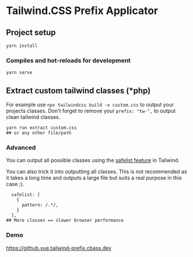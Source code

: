 # Tailwind.CSS Prefix Applicator

## Project setup
```
yarn install
```
### Compiles and hot-reloads for development
```
yarn serve
```

## Extract custom tailwind classes (*php)
For example use `npx tailwindcss build -o custom.css` to output your projects classes. Don't forget to remove your `prefix: "tw-",` to output clean tailwind classes.
```
yarn run extract custom.css 
## or any other file/path
```

### Advanced
You can output all possible classes using the [safelist feature](https://tailwindcss.com/docs/content-configuration#using-regular-expressions) in Tailwind.

You can also trick it into outputting all classes. This is not recommended as it takes a long time and outputs a large file but suits a real purpose in this case ;). 
```
  safelist: [
    {
      pattern: /.*/,
    }
  ],
## More classes == slower browser performance
```


### Demo
https://github.vue.tailwind-prefix.cbass.dev
